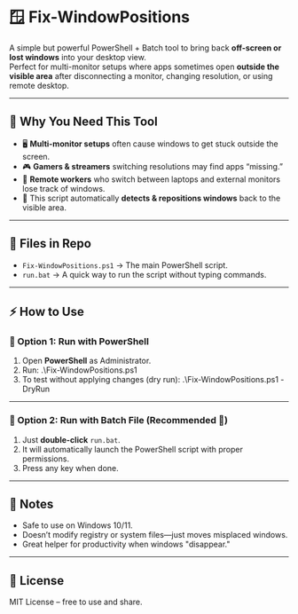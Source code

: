 # 🪟 Fix-WindowPositions

A simple but powerful PowerShell + Batch tool to bring back **off-screen or lost windows** into your desktop view.  
Perfect for multi-monitor setups where apps sometimes open **outside the visible area** after disconnecting a monitor, changing resolution, or using remote desktop.

---

## 🚀 Why You Need This Tool
- 🖥️ **Multi-monitor setups** often cause windows to get stuck outside the screen.  
- 🎮 **Gamers & streamers** switching resolutions may find apps “missing.”  
- 💼 **Remote workers** who switch between laptops and external monitors lose track of windows.  
- 🔧 This script automatically **detects & repositions windows** back to the visible area.

---

## 📂 Files in Repo
- `Fix-WindowPositions.ps1` → The main PowerShell script.  
- `run.bat` → A quick way to run the script without typing commands.  

---

## ⚡ How to Use

### 🔹 Option 1: Run with PowerShell
1. Open **PowerShell** as Administrator.  
2. Run:
   .\Fix-WindowPositions.ps1
3. To test without applying changes (dry run):
   .\Fix-WindowPositions.ps1 -DryRun

---

### 🔹 Option 2: Run with Batch File (Recommended 🚀)
1. Just **double-click** `run.bat`.  
2. It will automatically launch the PowerShell script with proper permissions.  
3. Press any key when done.

---

## 📝 Notes
- Safe to use on Windows 10/11.  
- Doesn’t modify registry or system files—just moves misplaced windows.  
- Great helper for productivity when windows "disappear."

---

## 📜 License
MIT License – free to use and share.
